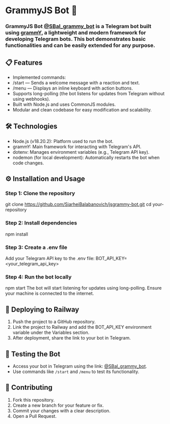 # GrammyJS Bot 🤖

### GrammyJS Bot [@SBal_grammy_bot](https://t.me/SBal_grammy_bot) is a Telegram bot built using [grammY](https://grammy.dev/), a lightweight and modern framework for developing Telegram bots. This bot demonstrates basic functionalities and can be easily extended for any purpose.

## 📋 Features
* Implemented commands:
* /start — Sends a welcome message with a reaction and text.
* /menu — Displays an inline keyboard with action buttons.
* Supports long-polling (the bot listens for updates from Telegram without using webhooks).
* Built with Node.js and uses CommonJS modules.
* Modular and clean codebase for easy modification and scalability.

## 🛠 Technologies
* Node.js (v18.20.2): Platform used to run the bot.
* grammY: Main framework for interacting with Telegram's API.
* dotenv: Manages environment variables (e.g., Telegram API key).
* nodemon (for local development): Automatically restarts the bot when code changes.

## ⚙️ Installation and Usage
### Step 1: Clone the repository
git clone https://github.com/SiarheiBalabanovich/jsgrammy-bot.git
cd your-repository

### Step 2: Install dependencies
npm install

### Step 3: Create a .env file
Add your Telegram API key to the .env file:
BOT_API_KEY=<your_telegram_api_key>

### Step 4: Run the bot locally
npm start
The bot will start listening for updates using long-polling. Ensure your machine is connected to the internet.

## 🚀 Deploying to Railway
1. Push the project to a GitHub repository.
2. Link the project to Railway and add the BOT_API_KEY environment variable under the Variables section.
3. After deployment, share the link to your bot in Telegram.

## 🧪 Testing the Bot
* Access your bot in Telegram using the link: [@SBal_grammy_bot](https://t.me/SBal_grammy_bot).
* Use commands like `/start` and `/menu` to test its functionality.

## 🤝 Contributing
1. Fork this repository.
2. Create a new branch for your feature or fix.
3. Commit your changes with a clear description.
4. Open a Pull Request.
